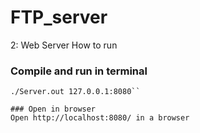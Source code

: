 # FTP_server




2: Web Server
How to run
### Compile and run in terminal
```make
./Server.out 127.0.0.1:8080``

### Open in browser
Open http://localhost:8080/ in a browser
